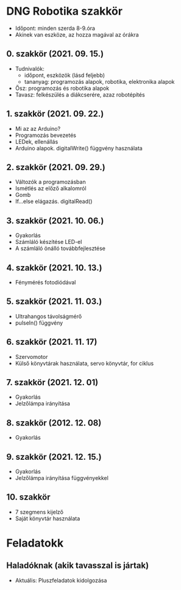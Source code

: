 # DNG Robotika szakkör
* Időpont: minden szerda 8-9.óra
* Akinek van eszköze, az hozza magával az órákra

## 0. szakkör (2021. 09. 15.)
* Tudnivalók:
  - időpont, eszközök (lásd feljebb)
  - tananyag: programozás alapok, robotika, elektronika alapok
* Ősz: programozás és robotika alapok
* Tavasz: felkészülés a diákcserére, azaz robotépítés

## 1. szakkör (2021. 09. 22.)
* Mi az az Arduino?
* Programozás bevezetés
* LEDek, ellenállás
* Arduino alapok. digitalWrite() függvény használata

## 2. szakkör (2021. 09. 29.)
* Változók a programozásban
* Ismétlés az előző alkalomról
* Gomb
* If...else elágazás. digitalRead()

## 3. szakkör (2021. 10. 06.)
* Gyakorlás
* Számláló készítése LED-el
* A számláló önálló továbbfejlesztése

## 4. szakkör (2021. 10. 13.)
* Fénymérés fotodiódával

## 5. szakkör (2021. 11. 03.)
* Ultrahangos távolságmérő
* pulseIn() függvény

## 6. szakkör (2021. 11. 17)
* Szervomotor
* Külső könyvtárak használata, servo könyvtár, for ciklus

## 7. szakkör (2021. 12. 01)
* Gyakorlás
* Jelzőlámpa irányítása 

## 8. szakkör (2012. 12. 08)
* Gyakorlás

## 9. szakkör (2021. 12. 15.)
* Gyakorlás
* Jelzőlámpa irányítása függvényekkel

## 10. szakkör
* 7 szegmens kijelző
* Saját könyvtár használata

# Feladatokk
## Haladóknak (akik tavasszal is jártak)
* Aktuális: Pluszfeladatok kidolgozása
